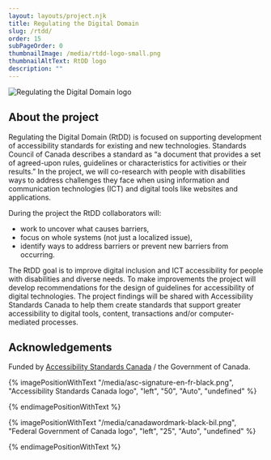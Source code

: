 ```yaml
---
layout: layouts/project.njk
title: Regulating the Digital Domain
slug: /rtdd/
order: 15
subPageOrder: 0
thumbnailImage: /media/rtdd-logo-small.png
thumbnailAltText: RtDD logo
description: ""
---
```

![Regulating the Digital Domain logo](/media/rtdd-logo-small.png)

## A﻿bout the project

Regulating the Digital Domain (RtDD) is focused on supporting development of accessibility standards for existing and new technologies. Standards Council of Canada describes a standard as “a document that provides a set of agreed-upon rules, guidelines or characteristics for activities or their results.” In the project, we will co-research with people with disabilities ways to address challenges they face when using information and communication technologies (ICT) and digital tools like websites and applications. 

During the project the RtDD collaborators will:

* work to uncover what causes barriers, 
* focus on whole systems (not just a localized issue), 
* identify ways to address barriers or prevent new barriers from occurring. 

The RtDD goal is to improve digital inclusion and ICT accessibility for people with disabilities and diverse needs. To make improvements the project will develop recommendations for the design of guidelines for accessibility of digital technologies. The project findings will be shared with Accessibility Standards Canada to help them create standards that support greater accessibility to digital tools, content, transactions and/or computer-mediated processes.

## Acknowledgements

Funded by [Accessibility Standards Canada](https://accessible.canada.ca/)  / the Government of Canada.

{% imagePositionWithText "/media/asc-signature-en-fr-black.png", "Accessibility Standards Canada logo", "left", "50", "Auto", "undefined" %}









{% endimagePositionWithText %}

{% imagePositionWithText "/media/canadawordmark-black-bil.png", "Federal Government of Canada logo", "left", "25", "Auto", "undefined" %}









{% endimagePositionWithText %}